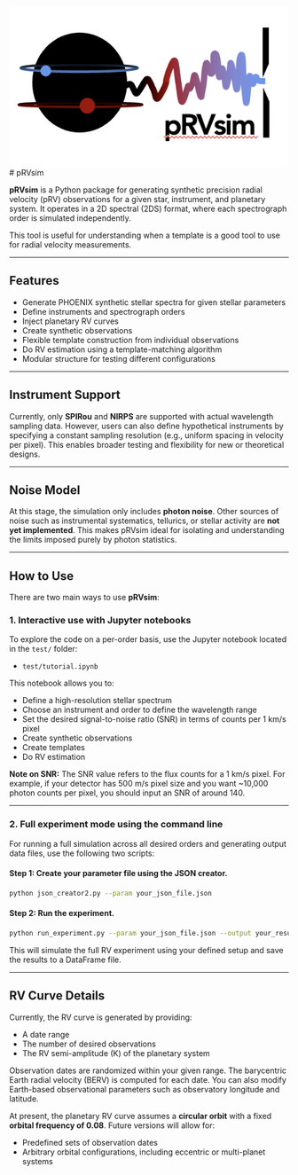 ![My Image](logo.png) # pRVsim

**pRVsim** is a Python package for generating synthetic precision radial velocity (pRV) observations for a given star, instrument, and planetary system. It operates in a 2D spectral (2DS) format, where each spectrograph order is simulated independently.

This tool is useful for understanding when a template is a good tool to use for radial velocity measurements.

---

## Features

- Generate PHOENIX synthetic stellar spectra for given stellar parameters
- Define instruments and spectrograph orders
- Inject planetary RV curves
- Create synthetic observations
- Flexible template construction from individual observations
- Do RV estimation using a template-matching algorithm
- Modular structure for testing different configurations

---

## Instrument Support

Currently, only **SPIRou** and **NIRPS** are supported with actual wavelength sampling data. However, users can also define hypothetical instruments by specifying a constant sampling resolution (e.g., uniform spacing in velocity per pixel). This enables broader testing and flexibility for new or theoretical designs.

---

## Noise Model

At this stage, the simulation only includes **photon noise**. Other sources of noise such as instrumental systematics, tellurics, or stellar activity are **not yet implemented**. This makes pRVsim ideal for isolating and understanding the limits imposed purely by photon statistics.

---

## How to Use

There are two main ways to use **pRVsim**:

### 1. Interactive use with Jupyter notebooks

To explore the code on a per-order basis, use the Jupyter notebook located in the `test/` folder:

- `test/tutorial.ipynb`

This notebook allows you to:
- Define a high-resolution stellar spectrum
- Choose an instrument and order to define the wavelength range
- Set the desired signal-to-noise ratio (SNR) in terms of counts per 1 km/s pixel
- Create synthetic observations
- Create templates
- Do RV estimation

**Note on SNR:** The SNR value refers to the flux counts for a 1 km/s pixel. For example, if your detector has 500 m/s pixel size and you want ~10,000 photon counts per pixel, you should input an SNR of around 140.

---

### 2. Full experiment mode using the command line

For running a full simulation across all desired orders and generating output data files, use the following two scripts:

#### Step 1: Create your parameter file using the JSON creator.

```bash
python json_creator2.py --param your_json_file.json
```

#### Step 2: Run the experiment.

```bash
python run_experiment.py --param your_json_file.json --output your_results_file.df
```

This will simulate the full RV experiment using your defined setup and save the results to a DataFrame file.

---

## RV Curve Details

Currently, the RV curve is generated by providing:
- A date range
- The number of desired observations
- The RV semi-amplitude (K) of the planetary system

Observation dates are randomized within your given range. The barycentric Earth radial velocity (BERV) is computed for each date. You can also modify Earth-based observational parameters such as observatory longitude and latitude.

At present, the planetary RV curve assumes a **circular orbit** with a fixed **orbital frequency of 0.08**. Future versions will allow for:
- Predefined sets of observation dates
- Arbitrary orbital configurations, including eccentric or multi-planet systems
